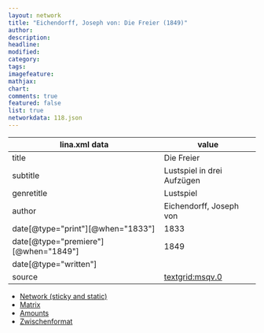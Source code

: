 ```yaml
---
layout: network
title: "Eichendorff, Joseph von: Die Freier (1849)"
author:
description:
headline:
modified:
category:
tags:
imagefeature: 
mathjax: 
chart: 
comments: true
featured: false
list: true
networkdata: 118.json
---
```

lina.xml data  | value
------------- | -------------
title|Die Freier
subtitle|Lustspiel in drei Aufzügen
genretitle|Lustspiel
author|Eichendorff, Joseph von
date[@type="print"][@when="1833"]|1833
date[@type="premiere"][@when="1849"]|1849
date[@type="written"]|
source|[textgrid:msqv.0](https://textgridlab.org/1.0/tgcrud-public/rest/textgrid:msqv.0/data)



* [Network (sticky and static)](/network118)
* [Matrix](/matrix118)
* [Amounts](/amounts118)
* [Zwischenformat](/lina118 )
